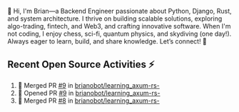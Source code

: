 👋 Hi, I'm Brian—a Backend Engineer passionate about Python, Django, Rust, and system architecture. I thrive on building scalable solutions, exploring algo-trading, fintech, and Web3, and crafting innovative software. When I'm not coding, I enjoy chess, sci-fi, quantum physics, and skydiving (one day!). Always eager to learn, build, and share knowledge. Let’s connect! 🚀

## Recent Open Source Activities ⚡️
<!--START_SECTION:activity-->
1. 🎉 Merged PR [#9](https://github.com/brianobot/learning_axum-rs-/pull/9) in [brianobot/learning_axum-rs-](https://github.com/brianobot/learning_axum-rs-)
2. 💪 Opened PR [#9](https://github.com/brianobot/learning_axum-rs-/pull/9) in [brianobot/learning_axum-rs-](https://github.com/brianobot/learning_axum-rs-)
3. 🎉 Merged PR [#8](https://github.com/brianobot/learning_axum-rs-/pull/8) in [brianobot/learning_axum-rs-](https://github.com/brianobot/learning_axum-rs-)
<!--END_SECTION:activity-->

<!--
brianobot/brianobot is a ✨ special ✨ repository because its `README.md` (this file) appears on your GitHub profile.
You can click the Preview link to take a look at your changes.
--->
